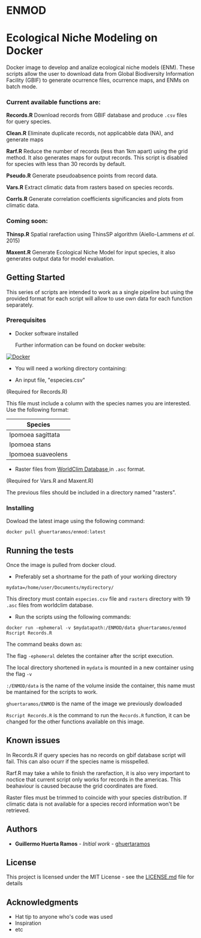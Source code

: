 # ENMOD

# Ecological Niche Modeling on Docker


Docker image to develop and analize ecological niche models (ENM). 
 These scripts allow the user to download data from Global Biodiversity Information Facility (GBIF) to generate ocurrence files, ocurrence maps, and ENMs on batch mode.
 
### Current available functions are:

**Records.R**
 Download records from GBIF database and produce `.csv` files for query species.
 
**Clean.R**
 Eliminate duplicate records, not applicabble data (NA), and generate maps
 
 **Rarf.R** 
 Reduce the number of records (less than 1km apart) using the grid method. It also generates maps for output records. This script is disabled for species with less than 30 records by default.

**Pseudo.R**
 Generate pseudoabsence points from record data.

 **Vars.R**
 Extract climatic data from rasters based on species records.

 **Corrls.R**
 Generate correlation coefficients significancies and plots from climatic data.
 
### Coming  soon:
  
 **Thinsp.R**
 Spatial rarefaction using ThinsSP algorithm (Aiello-Lammens *et al*. 2015)

**Maxent.R**
Generate Ecological Niche Model for input species, it also generates output data for model evaluation.

## Getting Started

This series of scripts are intended to work as a single pipeline but using the provided format for each script will allow to use own data for each function separately.

### Prerequisites

- Docker software installed

	Further information can be found on docker website:

[![Docker](https://www.shippable.com/assets/images/logos/docker-cloud.jpg)](https://docs.docker.com/engine/installation/)


- You will need a working directory containing:

 - An input file,  "especies.csv"

(Required for Records.R)


This file must include a column with the species names you are interested.  Use the following format:

|Species            |
|--------------------|
| Ipomoea sagittata  |
| Ipomoea stans      |
| Ipomoea suaveolens |


 - Raster files from [WorldClim Database ](http://www.worldclim.org/) in `.asc` format.

(Required for Vars.R and Maxent.R)

The previous files should be included in a directory named "rasters".

### Installing

Dowload the latest image using the following command:

```
docker pull ghuertaramos/enmod:latest
```


## Running the tests

Once the image is pulled from docker cloud. 

- Preferably set a shortname for the path of your working directory

```
mydata=/home/user/Documents/mydirectory/
```
This directory must contain `especies.csv` file and `rasters` directory with 19 `.asc` files from worldclim database.

- Run the scripts using the following commands:

```
docker run -ephemeral -v $mydatapath:/ENMOD/data ghuertaramos/enmod Rscript Records.R
```
The command beaks down as:

The flag `-ephemeral` deletes the container after the script execution.

The local directory shortened in  `mydata` is mounted in a new container  using the flag `-v`

`:/ENMOD/data` is the name of the volume inside the container, this name must be mantained for the scripts to work.

`ghuertaramos/ENMOD` is the name of the image we previously dowloaded

`Rscript Records.R` is the command to run the `Records.R` function, it can be changed for the other functions available on this image.

## Known issues


In Records.R if query species has no records on gbif database script will fail. This can also ocurr if the species name is misspelled.

Rarf.R may take a while to finish the rarefaction, it is also very important to noctice that current script only works for records in the americas. This beahaviour is caused because the grid coordinates are fixed.

Raster files must be trimmed to coincide with your species distribution. If climatic data is not available for a species record information won't be retrieved.

## Authors

* **Guillermo Huerta Ramos** - *Initial work* - [ghuertaramos](https://github.com/ghuertaramos)


## License

This project is licensed under the MIT License - see the [LICENSE.md](LICENSE.md) file for details

## Acknowledgments

* Hat tip to anyone who's code was used
* Inspiration
* etc
